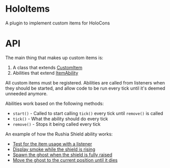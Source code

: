 # HoloItems
A plugin to implement custom items for HoloCons

# API
The main thing that makes up custom items is:
1. A class that extends [CustomItem](https://github.com/StrangeOne101/HoloItems/blob/master/src/main/java/com/strangeone101/holoitems/CustomItem.java)
2. Abilities that extend [ItemAbility](https://github.com/StrangeOne101/HoloItems/blob/master/src/main/java/com/strangeone101/holoitems/ItemAbility.java)

All custom items must be registered. Abilities are called from listeners when they should be started, and allow code to be run every tick until it's deemed unneeded anymore.

Abilities work based on the following methods:
- `start()` - Called to start calling `tick()` every tick until `remove()` is called
- `tick()` - What the ability should do every tick
- `remove()` - Stops it being called every tick

An example of how the Rushia Shield ability works:
- [Test for the item usage with a listener](https://github.com/StrangeOne101/HoloItems/blob/master/src/main/java/com/strangeone101/holoitems/listener/ItemListener.java#L95-L107)
- [Display smoke while the shield is rising](https://github.com/StrangeOne101/HoloItems/blob/master/src/main/java/com/strangeone101/holoitems/abilities/RushiaShieldAbility.java#L47-L56)
- [Spawn the ghost when the shield is fully raised](https://github.com/StrangeOne101/HoloItems/blob/master/src/main/java/com/strangeone101/holoitems/abilities/RushiaShieldAbility.java#L58-L98)
- [Move the ghost to the current position until it dies](https://github.com/StrangeOne101/HoloItems/blob/master/src/main/java/com/strangeone101/holoitems/abilities/RushiaShieldAbility.java#L101-L130)